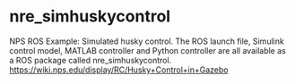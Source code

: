 # nre_simhuskycontrol
NPS ROS Example: Simulated husky control. 
The ROS launch file, Simulink control model, MATLAB controller and Python controller are all available as a ROS package called nre_simhuskycontrol.
https://wiki.nps.edu/display/RC/Husky+Control+in+Gazebo

